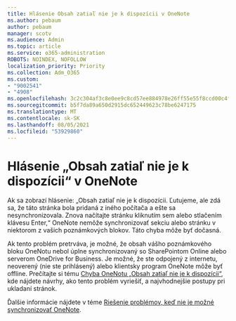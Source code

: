 ```yaml
---
title: Hlásenie Obsah zatiaľ nie je k dispozícii v OneNote
ms.author: pebaum
author: pebaum
manager: scotv
ms.audience: Admin
ms.topic: article
ms.service: o365-administration
ROBOTS: NOINDEX, NOFOLLOW
localization_priority: Priority
ms.collection: Adm_O365
ms.custom:
- "9002541"
- "4908"
ms.openlocfilehash: 3c2c304af3c8e0ee9c8cd57ee884978e26ff55e55f8ccd00c4f72966186fcd3b
ms.sourcegitcommit: b5f7da89a650d2915dc652449623c78be6247175
ms.translationtype: MT
ms.contentlocale: sk-SK
ms.lasthandoff: 08/05/2021
ms.locfileid: "53929860"
---
```

# <a name="content-not-yet-available-message-in-onenote"></a>Hlásenie „Obsah zatiaľ nie je k dispozícii“ v OneNote

Ak sa zobrazí hlásenie: „Obsah zatiaľ nie je k dispozícii. Ľutujeme, ale zdá sa, že táto stránka bola pridaná z iného počítača a ešte sa nesynchronizovala. Znova načítajte stránku kliknutím sem alebo stlačením klávesu Enter,“ OneNote nemôže synchronizovať sekciu alebo stránku v niektorom z vašich poznámkových blokov. Táto chyba môže byť dočasná.

Ak tento problém pretrváva, je možné, že obsah vášho poznámkového bloku OneNotu nebol úplne synchronizovaný so SharePointom Online alebo serverom OneDrive for Business. Je možné, že ste odpojený z internetu, neoverený (nie ste prihlásený) alebo klientsky program OneNote môže byť offline. Prečítajte si tému [Chyba OneNotu „Obsah zatiaľ nie je k dispozícii“](https://docs.microsoft.com/office/troubleshoot/onenote/onenote-error-content-not-yet-available), kde nájdete návrhy, ako tento problém vyriešiť, a najvhodnejšie postupy pri ukladaní stránok.

Ďalšie informácie nájdete v téme [Riešenie problémov, keď nie je možné synchronizovať OneNote](https://support.office.com/article/Fix-issues-when-you-can-t-sync-OneNote-299495ef-66d1-448f-90c1-b785a6968d45).
